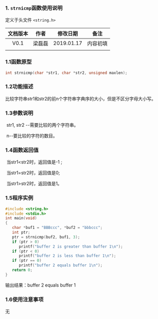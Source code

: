 ### 1. `strnicmp`函数使用说明

定义于头文件 `<string.h>`



| 文档版本 |  作者  |  修改日期  |   备注   |
| :------: | :----: | :--------: | :------: |
|   V0.1   | 梁磊磊 | 2019.01.17 | 内容初填 |
|          |        |            |          |







### 1.1函数原型

```c
int strnicmp(char *str1, char *str2, unsigned maxlen);
```



### 1.2功能描述

​     比较字符串str1和str2的前n个字符串字典序的大小，但是不区分字母大小写。 

### 1.3参数说明

​	str1, str2 --需要比较的两个字符串。

​	n--要比较的字符的数目。

### 1.4函数返回值

​	当str1<str2时，返回值是-1 ;

​	当str1=str2时，返回值是0; 

​	当str1>str2时，返回值是1。  

### 1.5程序实例



```c
#include <string.h>  
#include <stdio.h>  
int main(void) 
{  
   char *buf1 = "BBBccc", *buf2 = "bbbccc";  
   int ptr;  
   ptr = strnicmp(buf2, buf1, 3);  
   if (ptr > 0)  
      printf("buffer 2 is greater than buffer 1\n"); 
   if (ptr < 0)  
      printf("buffer 2 is less than buffer 1\n");  
   if (ptr == 0)  
      printf("buffer 2 equals buffer 1\n");  
   return 0;  
}  
```



输出结果：buffer 2 equals buffer 1

### 1.6使用注意事项

无
